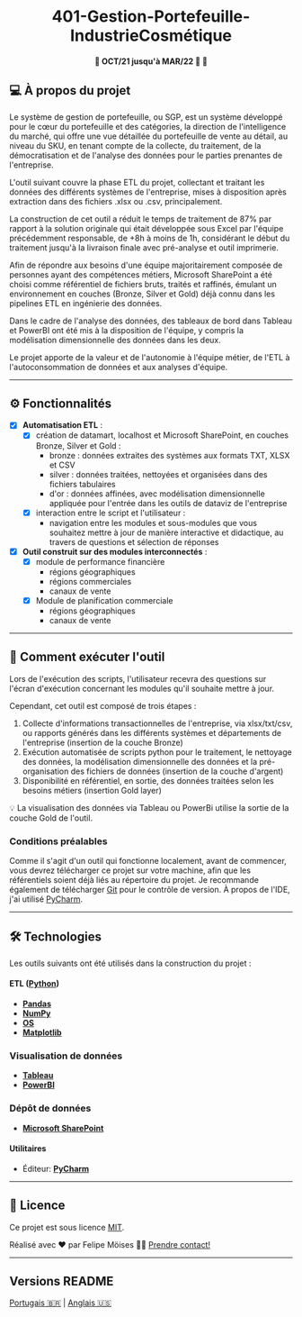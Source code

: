 <h1 align="center">
     <a> 401-Gestion-Portefeuille-IndustrieCosmétique</a>
</h1>

<h4 align="center">
	🚧 OCT/21 jusqu'à MAR/22 🚀 🚧
</h4>

## 💻 À propos du projet

Le système de gestion de portefeuille, ou SGP, est un système développé pour le cœur du portefeuille et des catégories, la direction de l'intelligence du marché, qui offre une vue détaillée du portefeuille de vente au détail, au niveau du SKU, en tenant compte de la collecte, du traitement, de la démocratisation et de l'analyse des données pour le parties prenantes de l'entreprise.

L'outil suivant couvre la phase ETL du projet, collectant et traitant les données des différents systèmes de l'entreprise, mises à disposition après extraction dans des fichiers .xlsx ou .csv, principalement.

La construction de cet outil a réduit le temps de traitement de 87% par rapport à la solution originale qui était développée sous Excel par l'équipe précédemment responsable, de +8h à moins de 1h, considérant le début du traitement jusqu'à la livraison finale avec pré-analyse et outil imprimerie.

Afin de répondre aux besoins d'une équipe majoritairement composée de personnes ayant des compétences métiers, Microsoft SharePoint a été choisi comme référentiel de fichiers bruts, traités et raffinés, émulant un environnement en couches (Bronze, Silver et Gold) déjà connu dans les pipelines ETL en ingénierie des données.

Dans le cadre de l'analyse des données, des tableaux de bord dans Tableau et PowerBI ont été mis à la disposition de l'équipe, y compris la modélisation dimensionnelle des données dans les deux.

Le projet apporte de la valeur et de l'autonomie à l'équipe métier, de l'ETL à l'autoconsommation de données et aux analyses d'équipe.

---

## ⚙️ Fonctionnalités

- [x] **Automatisation ETL** :
  - [x] création de datamart, localhost et Microsoft SharePoint, en couches Bronze, Silver et Gold :
    - bronze : données extraites des systèmes aux formats TXT, XLSX et CSV
    - silver : données traitées, nettoyées et organisées dans des fichiers tabulaires
    - d'or : données affinées, avec modélisation dimensionnelle appliquée pour l'entrée dans les outils de dataviz de l'entreprise
  - [x] interaction entre le script et l'utilisateur :
    - navigation entre les modules et sous-modules que vous souhaitez mettre à jour de manière interactive et didactique, au travers de questions et sélection de réponses

- [x] **Outil construit sur des modules interconnectés** :
  - [x] module de performance financière
    - régions géographiques
    - régions commerciales
    - canaux de vente
  - [x] Module de planification commerciale
    - régions géographiques
    - canaux de vente

---

## 🚀 Comment exécuter l'outil


Lors de l'exécution des scripts, l'utilisateur recevra des questions sur l'écran d'exécution concernant les modules qu'il souhaite mettre à jour.

Cependant, cet outil est composé de trois étapes :

1. Collecte d'informations transactionnelles de l'entreprise, via xlsx/txt/csv, ou rapports générés dans les différents systèmes et départements de l'entreprise (insertion de la couche Bronze)
2. Exécution automatisée de scripts python pour le traitement, le nettoyage des données, la modélisation dimensionnelle des données et la pré-organisation des fichiers de données (insertion de la couche d'argent)
3. Disponibilité en référentiel, en sortie, des données traitées selon les besoins métiers (insertion Gold layer)

💡 La visualisation des données via Tableau ou PowerBi utilise la sortie de la couche Gold de l'outil.

### Conditions préalables

Comme il s'agit d'un outil qui fonctionne localement, avant de commencer, vous devrez télécharger ce projet sur votre machine, afin que les référentiels soient déjà liés au répertoire du projet. Je recommande également de télécharger [Git](https://git-scm.com) pour le contrôle de version. À propos de l'IDE, j'ai utilisé [PyCharm](https://www.jetbrains.com/pt-br/pycharm/download/#section=linux).

---

## 🛠 Technologies

Les outils suivants ont été utilisés dans la construction du projet :

#### **ETL**  ([Python](https://www.python.org/))

-   **[Pandas](https://pandas.pydata.org/)**
-   **[NumPy](https://github.com/ReactTraining/react-router/tree/master/packages/react-router-dom)**
-   **[OS](https://docs.python.org/3/library/os.html)**
-   **[Matplotlib](https://matplotlib.org/)**

### **Visualisation de données**

-   **[Tableau](https://www.tableau.com/)**
-   **[PowerBI](https://powerbi.microsoft.com/pt-br/)**

### **Dépôt de données**

-   **[Microsoft SharePoint](https://www.microsoft.com/pt-br/microsoft-365/sharepoint/collaboration)**

#### **Utilitaires**

-   Éditeur:  **[PyCharm](https://www.jetbrains.com/pt-br/pycharm/download/#section=linux)**

---

## 📝 Licence

Ce projet est sous licence [MIT](./LICENSE).

Réalisé avec ❤️ par Felipe Möises 👋🏽 [Prendre contact!](https://www.linkedin.com/in/felipemoises/)

---

##  Versions README

[Portugais 🇧🇷](./README-PT.md)  |  [Anglais 🇺🇸](./README.md)
